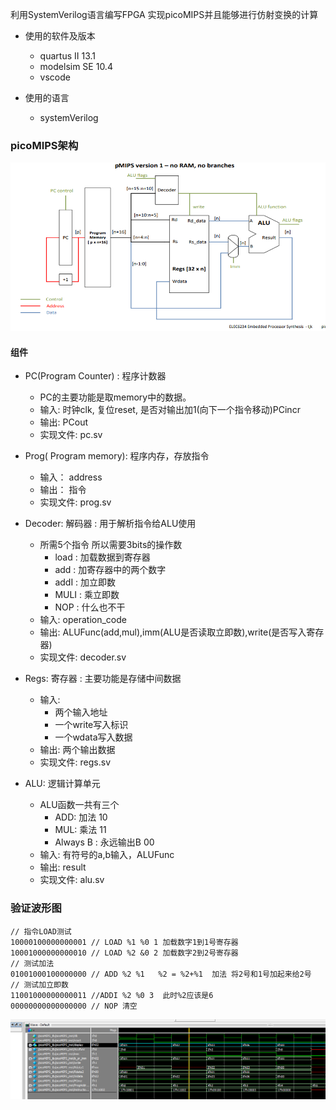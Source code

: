 利用SystemVerilog语言编写FPGA 实现picoMIPS并且能够进行仿射变换的计算
* 使用的软件及版本
  * quartus II 13.1
  * modelsim SE 10.4
  * vscode

* 使用的语言
  * systemVerilog

### picoMIPS架构

<img src="./img/picoMIPS_version_1.png" >

#### 组件
* PC(Program Counter) : 程序计数器
  * PC的主要功能是取memory中的数据。 
  * 输入: 时钟clk, 复位reset, 是否对输出加1(向下一个指令移动)PCincr
  * 输出: PCout
  * 实现文件: pc.sv

* Prog( Program memory): 程序内存，存放指令
  * 输入： address
  * 输出： 指令
  * 实现文件: prog.sv

* Decoder: 解码器 : 用于解析指令给ALU使用
  * 所需5个指令 所以需要3bits的操作数
    * load : 加载数据到寄存器
    * add : 加寄存器中的两个数字
    * addI : 加立即数
    * MULI : 乘立即数
    * NOP : 什么也不干
  * 输入: operation_code
  * 输出: ALUFunc(add,mul),imm(ALU是否读取立即数),write(是否写入寄存器)
  * 实现文件: decoder.sv

* Regs: 寄存器 : 主要功能是存储中间数据
    * 输入: 
      * 两个输入地址
      * 一个write写入标识
      * 一个wdata写入数据
    * 输出: 两个输出数据
    * 实现文件: regs.sv


* ALU: 逻辑计算单元
  * ALU函数一共有三个
    * ADD: 加法 10
    * MUL: 乘法 11
    * Always B : 永远输出B 00
  * 输入: 有符号的a,b输入，ALUFunc
  * 输出: result
  * 实现文件: alu.sv

### 验证波形图
```
// 指令LOAD测试
10000100000000001 // LOAD %1 %0 1 加载数字1到1号寄存器
10001000000000010 // LOAD %2 &0 2 加载数字2到2号寄存器
// 测试加法
01001000100000000 // ADD %2 %1   %2 = %2+%1  加法 将2号和1号加起来给2号
// 测试加立即数
11001000000000011 //ADDI %2 %0 3  此时%2应该是6
00000000000000000 // NOP 清空
```
<img src="./img/test_LOAD_ADD_ADDI.png" >